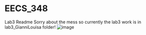 # EECS_348
Lab3 Readme
Sorry about the mess so currently the lab3 work is in lab3_GianniLouisa folder!
![image](https://user-images.githubusercontent.com/99772264/218296898-d5e06a9f-09ea-4ff4-99df-c60faac19ecd.png)
